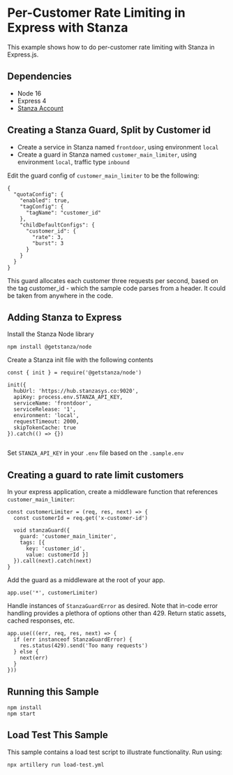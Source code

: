 # Per-Customer Rate Limiting in Express with Stanza

This example shows how to do per-customer rate limiting with Stanza in Express.js.

## Dependencies
- Node 16
- Express 4
- [Stanza Account](https://www.stanza.systems/)

## Creating a Stanza Guard, Split by Customer id

- Create a service in Stanza named `frontdoor`, using environment `local`
- Create a guard in Stanza named `customer_main_limiter`, using environment `local`, traffic type `inbound`

Edit the guard config of `customer_main_limiter` to be the following:

```
{
  "quotaConfig": {
    "enabled": true,
    "tagConfig": {
      "tagName": "customer_id"
    },
    "childDefaultConfigs": {
      "customer_id": {
        "rate": 3,
        "burst": 3
      }
    }
  }
}
```

This guard allocates each customer three requests per second, based on the tag customer_id - which the sample code parses from a header. It could be taken from anywhere in the code.

## Adding Stanza to Express

Install the Stanza Node library

```
npm install @getstanza/node
```

Create a Stanza init file with the following contents

```
const { init } = require('@getstanza/node')

init({
  hubUrl: 'https://hub.stanzasys.co:9020',
  apiKey: process.env.STANZA_API_KEY,
  serviceName: 'frontdoor',
  serviceRelease: '1',
  environment: 'local',
  requestTimeout: 2000,
  skipTokenCache: true
}).catch(() => {})


```

Set `STANZA_API_KEY` in your `.env` file based on the `.sample.env`



## Creating a guard to rate limit customers

In your express application, create a middleware function that references `customer_main_limiter`:

```
const customerLimiter = (req, res, next) => {
  const customerId = req.get('x-customer-id')

  void stanzaGuard({
    guard: 'customer_main_limiter',
    tags: [{
      key: 'customer_id',
      value: customerId }]
  }).call(next).catch(next)
}
```

Add the guard as a middleware at the root of your app.

```
app.use('*', customerLimiter)
```

Handle instances of `StanzaGuardError` as desired. Note that in-code error handling provides a plethora of options other than 429. Return static assets, cached responses, etc.

```
app.use(((err, req, res, next) => {
  if (err instanceof StanzaGuardError) {
    res.status(429).send('Too many requests')
  } else {
    next(err)
  }
}))

```

## Running this Sample

```
npm install
npm start
```

## Load Test This Sample

This sample contains a load test script to illustrate functionality. Run using:
```
npx artillery run load-test.yml
```